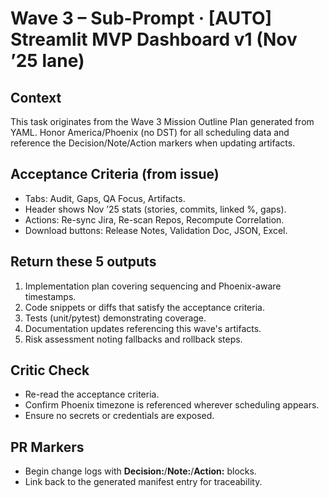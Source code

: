# Wave 3 – Sub-Prompt · [AUTO] Streamlit MVP Dashboard v1 (Nov ’25 lane)

## Context
This task originates from the Wave 3 Mission Outline Plan generated from YAML. Honor America/Phoenix (no DST) for all scheduling data and reference the Decision/Note/Action markers when updating artifacts.

## Acceptance Criteria (from issue)
- Tabs: Audit, Gaps, QA Focus, Artifacts.
- Header shows Nov ’25 stats (stories, commits, linked %, gaps).
- Actions: Re-sync Jira, Re-scan Repos, Recompute Correlation.
- Download buttons: Release Notes, Validation Doc, JSON, Excel.

## Return these 5 outputs
1. Implementation plan covering sequencing and Phoenix-aware timestamps.
2. Code snippets or diffs that satisfy the acceptance criteria.
3. Tests (unit/pytest) demonstrating coverage.
4. Documentation updates referencing this wave's artifacts.
5. Risk assessment noting fallbacks and rollback steps.

## Critic Check
- Re-read the acceptance criteria.
- Confirm Phoenix timezone is referenced wherever scheduling appears.
- Ensure no secrets or credentials are exposed.

## PR Markers
- Begin change logs with **Decision:**/**Note:**/**Action:** blocks.
- Link back to the generated manifest entry for traceability.